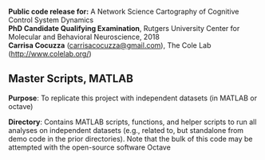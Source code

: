 **Public code release for:** A Network Science Cartography of Cognitive Control System Dynamics  
**PhD Candidate Qualifying Examination**, Rutgers University Center for Molecular and Behavioral Neuroscience, 2018  
**Carrisa Cocuzza** (carrisacocuzza@gmail.com), The Cole Lab (http://www.colelab.org/)  

## Master Scripts, MATLAB
**Purpose**: To replicate this project with independent datasets (in MATLAB or octave) 

**Directory**: Contains MATLAB scripts, functions, and helper scripts to run all analyses on independent datasets (e.g., related to, but standalone from demo code in the prior directories). Note that the bulk of this code may be attempted with the open-source software Octave
